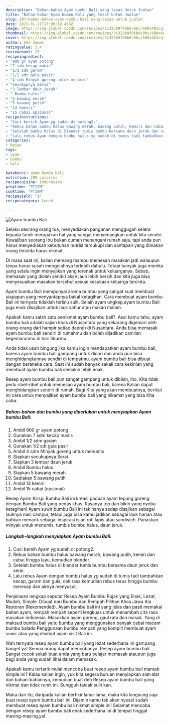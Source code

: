 ```yaml
---
description: "Bahan-bahan Ayam bumbu Bali yang lezat Untuk Jualan"
title: "Bahan-bahan Ayam bumbu Bali yang lezat Untuk Jualan"
slug: 207-bahan-bahan-ayam-bumbu-bali-yang-lezat-untuk-jualan
date: 2021-01-21T17:09:18.463Z
image: https://img-global.cpcdn.com/recipes/3c323b9f06b6c8bc/680x482cq70/ayam-bumbu-bali-foto-resep-utama.jpg
thumbnail: https://img-global.cpcdn.com/recipes/3c323b9f06b6c8bc/680x482cq70/ayam-bumbu-bali-foto-resep-utama.jpg
cover: https://img-global.cpcdn.com/recipes/3c323b9f06b6c8bc/680x482cq70/ayam-bumbu-bali-foto-resep-utama.jpg
author: Ada James
ratingvalue: 3.4
reviewcount: 15
recipeingredient:
- "900 gr ayam potong"
- "7 sdm kecap manis"
- "1/2 sdm garam"
- "1/2 sdt gula pasir"
- "4 sdm Minyak goreng untuk menumis"
- "secukupnya Serai"
- "3 lembar daun jeruk"
- " Bumbu halus"
- "5 bawang merah"
- "5 bawang putih"
- "13 kemiri"
- "15 cabai opsional"
recipeinstructions:
- "Cuci bersih Ayam yg sudah di potong2."
- "Rebus bahan bumbu halus bawang merah, bawang putih, kemiri dan cabai hingga layu, kemudian blender."
- "Setelah bumbu halus di blender tumis bumbu bersama daun jeruk dan serai."
- "Lalu rebus Ayam dengan bumbu halus yg sudah di tumis tadi tambahkan kecap, garam dan gula, cek rasa kemudian rebus terus hingga bumbu meresap dan airnya menyusut."
categories:
- Resep
tags:
- ayam
- bumbu
- bali

katakunci: ayam bumbu bali 
nutrition: 299 calories
recipecuisine: Indonesian
preptime: "PT17M"
cooktime: "PT30M"
recipeyield: "1"
recipecategory: Lunch

---
```



![Ayam bumbu Bali](https://img-global.cpcdn.com/recipes/3c323b9f06b6c8bc/680x482cq70/ayam-bumbu-bali-foto-resep-utama.jpg)

Selaku seorang orang tua, menyediakan panganan menggugah selera kepada famili merupakan hal yang sangat menyenangkan untuk kita sendiri. Kewajiban seorang ibu bukan cuman menangani rumah saja, tapi anda pun harus menyediakan kebutuhan nutrisi tercukupi dan santapan yang dimakan orang tercinta harus nikmat.

Di masa  saat ini, kalian memang mampu memesan masakan jadi walaupun tanpa harus susah mengolahnya terlebih dahulu. Tetapi banyak juga mereka yang selalu ingin menyajikan yang terenak untuk keluarganya. Sebab, memasak yang diolah sendiri akan jauh lebih bersih dan kita juga bisa menyesuaikan masakan tersebut sesuai kesukaan keluarga tercinta. 

Ayam bumbu Bali mempunyai aroma bumbu yang sangat kuat membuat siapapun yang menyantapnya bakal ketagihan. Cara membuat ayam bumbu Bali ini ternyata tidaklah terlalu sulit. Selain ayam ungkep,ayam bumbu Bali juga enak disajikan untuk lauk sahur atau makan malam.

Apakah kamu salah satu penikmat ayam bumbu bali?. Asal kamu tahu, ayam bumbu bali adalah sajian khas di Nusantara yang sekarang digemari oleh orang-orang dari hampir setiap daerah di Nusantara. Anda bisa memasak ayam bumbu bali sendiri di rumahmu dan boleh dijadikan camilan kegemaranmu di hari liburmu.

Anda tidak usah bingung jika kamu ingin mendapatkan ayam bumbu bali, karena ayam bumbu bali gampang untuk dicari dan anda pun bisa menghidangkannya sendiri di tempatmu. ayam bumbu bali bisa dibuat dengan beraneka cara. Saat ini sudah banyak sekali cara kekinian yang membuat ayam bumbu bali semakin lebih enak.

Resep ayam bumbu bali pun sangat gampang untuk dibikin, lho. Kita tidak perlu ribet-ribet untuk memesan ayam bumbu bali, karena Kalian dapat menghidangkan sendiri di rumah. Bagi Kita yang akan membuatnya, berikut ini cara untuk menyajikan ayam bumbu bali yang nikamat yang bisa Kita coba.

<!--inarticleads1-->

##### Bahan-bahan dan bumbu yang diperlukan untuk menyiapkan Ayam bumbu Bali:

1. Ambil 900 gr ayam potong
1. Gunakan 7 sdm kecap manis
1. Ambil 1/2 sdm garam
1. Gunakan 1/2 sdt gula pasir
1. Ambil 4 sdm Minyak goreng untuk menumis
1. Siapkan secukupnya Serai
1. Siapkan 3 lembar daun jeruk
1. Ambil  Bumbu halus
1. Siapkan 5 bawang merah
1. Sediakan 5 bawang putih
1. Ambil 13 kemiri
1. Ambil 15 cabai (opsional)


Resep Ayam Krispi Bumbu Bali ini kreasi paduan ayam tepung goreng dengan Bumbu Bali yang pedas khas. Rasanya top dan bikin yang nyoba ketagihan! Ayam suwir bumbu Bali ini tak hanya sedap disajikan sebagai lauknya nasi campur, tetapi juga bisa kamu jadikan sebagai lauk harian atau bahkan menarik sebagai inspirasi isian roti lapis atau sandwich. Panaskan minyak untuk menumis, tumbis bumbu halus, daun jeruk. 

<!--inarticleads2-->

##### Langkah-langkah menyiapkan Ayam bumbu Bali:

1. Cuci bersih Ayam yg sudah di potong2.
1. Rebus bahan bumbu halus bawang merah, bawang putih, kemiri dan cabai hingga layu, kemudian blender.
1. Setelah bumbu halus di blender tumis bumbu bersama daun jeruk dan serai.
1. Lalu rebus Ayam dengan bumbu halus yg sudah di tumis tadi tambahkan kecap, garam dan gula, cek rasa kemudian rebus terus hingga bumbu meresap dan airnya menyusut.


Penjelasan lengkap seputar Resep Ayam Bumbu Rujak yang Enak, Lezat, Mudah, Simple. Dibuat dari Bumbu dan Rempah Pilihan Khas Jawa Ala Restoran (Rekomended). Ayam bumbu bali ini yang jelas dan pasti memakai bahan ayam, rempah rempah seperti lengkuas untuk menambah cita rasa masakan indonesia. Masukkan ayam goreng, gaul rata dan masak. Yang di maksud bumbu bali yaitu bumbu yang menggunakan banyak cabai macam bumbu balado Penggunaan bumbu rempah yang komplit membuat ayam suwir atau yang disebut ayam sisit Bali ini. 

Wah ternyata resep ayam bumbu bali yang lezat sederhana ini gampang banget ya! Semua orang dapat mencobanya. Resep ayam bumbu bali Sangat cocok sekali buat anda yang baru belajar memasak ataupun juga bagi anda yang sudah lihai dalam memasak.

Apakah kamu tertarik mulai mencoba buat resep ayam bumbu bali mantab simple ini? Kalau kalian ingin, yuk kita segera buruan menyiapkan alat-alat dan bahan-bahannya, kemudian buat deh Resep ayam bumbu bali yang nikmat dan tidak rumit ini. Sungguh taidak sulit kan. 

Maka dari itu, daripada kalian berfikir lama-lama, maka kita langsung saja buat resep ayam bumbu bali ini. Dijamin kamu tak akan nyesel sudah membuat resep ayam bumbu bali nikmat simple ini! Selamat mencoba dengan resep ayam bumbu bali enak sederhana ini di tempat tinggal masing-masing,ya!.


